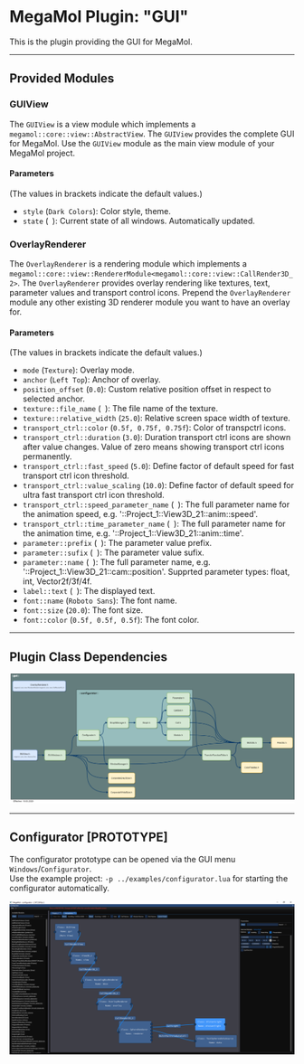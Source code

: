 # MegaMol Plugin: "GUI"

This is the plugin providing the GUI for MegaMol.

--- 

## Provided Modules

### GUIView
The `GUIView` is a view module which implements a `megamol::core::view::AbstractView`. The `GUIView` provides the complete GUI for MegaMol. Use the `GUIView` module as the main view module of your MegaMol project. 

#### Parameters
(The values in brackets indicate the default values.)

* `style` (`Dark Colors`): Color style, theme.
* `state` (` `): Current state of all windows. Automatically updated.

### OverlayRenderer
The `OverlayRenderer` is a rendering module which implements a `megamol::core::view::RendererModule<megamol::core::view::CallRender3D_2>`. The `OverlayRenderer` provides overlay rendering like textures, text, parameter values and transport control icons. Prepend the `OverlayRenderer` module any other existing 3D renderer module you want to have an overlay for. 

#### Parameters
(The values in brackets indicate the default values.)

* `mode` (`Texture`): Overlay mode.
* `anchor` (`Left Top`): Anchor of overlay.
* `position_offset` (`0.0`): Custom relative position offset in respect to selected anchor.
* `texture::file_name` (` `): The file name of the texture.
* `texture::relative_width` (`25.0`): Relative screen space width of texture.
* `transport_ctrl::color` (`0.5f, 0.75f, 0.75f`): Color of transpctrl icons.
* `transport_ctrl::duration` (`3.0`): Duration transport ctrl icons are shown after value changes. Value of zero means showing transport ctrl icons permanently.
* `transport_ctrl::fast_speed` (`5.0`): Define factor of default speed for fast transport ctrl icon threshold.
* `transport_ctrl::value_scaling` (`10.0`): Define factor of default speed for ultra fast transport ctrl icon threshold.
* `transport_ctrl::speed_parameter_name` (` `): The full parameter name for the animation speed, e.g. '::Project_1::View3D_21::anim::speed'.
* `transport_ctrl::time_parameter_name` (` `): The full parameter name for the animation time, e.g. '::Project_1::View3D_21::anim::time'.
* `parameter::prefix` (` `): The parameter value prefix.
* `parameter::sufix` (` `): The parameter value sufix.
* `parameter::name` (` `): The full parameter name, e.g. '::Project_1::View3D_21::cam::position'. Supprted parameter types: float, int, Vector2f/3f/4f.
* `label::text` (` `): The displayed text.
* `font::name` (`Roboto Sans`): The font name.
* `font::size` (`20.0`): The font size.
* `font::color` (`0.5f, 0.5f, 0.5f`): The font color.

--- 

## Plugin Class Dependencies

![gui plugin class dependencies](class_dependencies.png)

--- 

## Configurator [PROTOTYPE]

The configurator prototype can be opened via the GUI menu `Windows`/`Configurator`.\
Use the example project: `-p ../examples/configurator.lua` for starting the configurator automatically.

![configurator demo picture](configurator.png)
